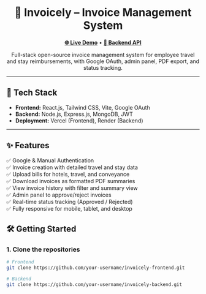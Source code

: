 <h1 align="center">🧾 Invoicely – Invoice Management System</h1>

<p align="center">
  <a href="https://mernproject-blue.vercel.app" target="_blank"><strong>🌐 Live Demo</strong></a> • 
  <a href="https://mern-project-lrbl.onrender.com" target="_blank"><strong>🔗 Backend API</strong></a>
</p>

<p align="center">
  Full-stack open-source invoice management system for employee travel and stay reimbursements, with Google OAuth, admin panel, PDF export, and status tracking.
</p>

---

## 🚀 Tech Stack

- **Frontend:** React.js, Tailwind CSS, Vite, Google OAuth
- **Backend:** Node.js, Express.js, MongoDB, JWT
- **Deployment:** Vercel (Frontend), Render (Backend)

---

## ✨ Features

✅ Google & Manual Authentication  
✅ Invoice creation with detailed travel and stay data  
✅ Upload bills for hotels, travel, and conveyance  
✅ Download invoices as formatted PDF summaries  
✅ View invoice history with filter and summary view  
✅ Admin panel to approve/reject invoices  
✅ Real-time status tracking (Approved / Rejected)  
✅ Fully responsive for mobile, tablet, and desktop  



## 🛠️ Getting Started

### 1. Clone the repositories

```bash
# Frontend
git clone https://github.com/your-username/invoicely-frontend.git

# Backend
git clone https://github.com/your-username/invoicely-backend.git
